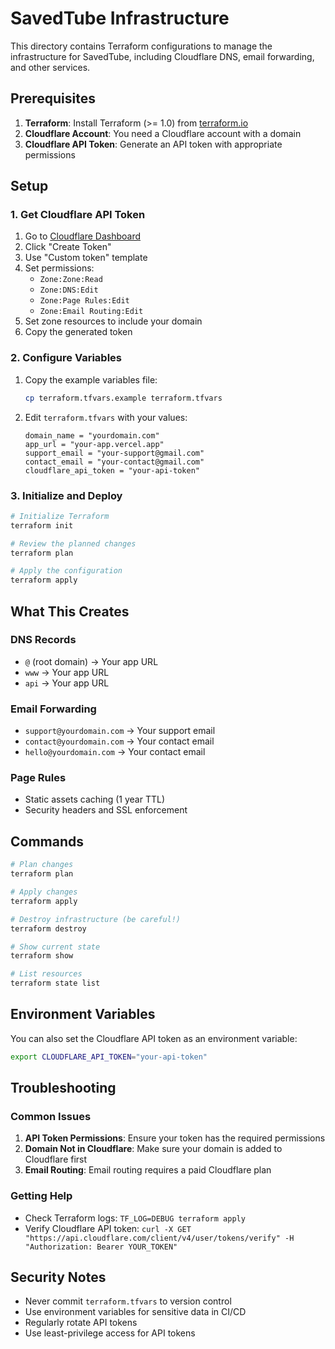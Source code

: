 # SavedTube Infrastructure

This directory contains Terraform configurations to manage the infrastructure for SavedTube, including Cloudflare DNS, email forwarding, and other services.

## Prerequisites

1. **Terraform**: Install Terraform (>= 1.0) from [terraform.io](https://terraform.io)
2. **Cloudflare Account**: You need a Cloudflare account with a domain
3. **Cloudflare API Token**: Generate an API token with appropriate permissions

## Setup

### 1. Get Cloudflare API Token

1. Go to [Cloudflare Dashboard](https://dash.cloudflare.com/profile/api-tokens)
2. Click "Create Token"
3. Use "Custom token" template
4. Set permissions:
   - `Zone:Zone:Read`
   - `Zone:DNS:Edit`
   - `Zone:Page Rules:Edit`
   - `Zone:Email Routing:Edit`
5. Set zone resources to include your domain
6. Copy the generated token

### 2. Configure Variables

1. Copy the example variables file:
   ```bash
   cp terraform.tfvars.example terraform.tfvars
   ```

2. Edit `terraform.tfvars` with your values:
   ```hcl
   domain_name = "yourdomain.com"
   app_url = "your-app.vercel.app"
   support_email = "your-support@gmail.com"
   contact_email = "your-contact@gmail.com"
   cloudflare_api_token = "your-api-token"
   ```

### 3. Initialize and Deploy

```bash
# Initialize Terraform
terraform init

# Review the planned changes
terraform plan

# Apply the configuration
terraform apply
```

## What This Creates

### DNS Records
- `@` (root domain) → Your app URL
- `www` → Your app URL  
- `api` → Your app URL

### Email Forwarding
- `support@yourdomain.com` → Your support email
- `contact@yourdomain.com` → Your contact email
- `hello@yourdomain.com` → Your contact email

### Page Rules
- Static assets caching (1 year TTL)
- Security headers and SSL enforcement

## Commands

```bash
# Plan changes
terraform plan

# Apply changes
terraform apply

# Destroy infrastructure (be careful!)
terraform destroy

# Show current state
terraform show

# List resources
terraform state list
```

## Environment Variables

You can also set the Cloudflare API token as an environment variable:

```bash
export CLOUDFLARE_API_TOKEN="your-api-token"
```

## Troubleshooting

### Common Issues

1. **API Token Permissions**: Ensure your token has the required permissions
2. **Domain Not in Cloudflare**: Make sure your domain is added to Cloudflare first
3. **Email Routing**: Email routing requires a paid Cloudflare plan

### Getting Help

- Check Terraform logs: `TF_LOG=DEBUG terraform apply`
- Verify Cloudflare API token: `curl -X GET "https://api.cloudflare.com/client/v4/user/tokens/verify" -H "Authorization: Bearer YOUR_TOKEN"`

## Security Notes

- Never commit `terraform.tfvars` to version control
- Use environment variables for sensitive data in CI/CD
- Regularly rotate API tokens
- Use least-privilege access for API tokens
